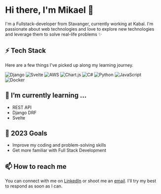 # Hi there, I'm Mikael 👋

I'm a Fullstack-developer from Stavanger, currently working at Kabal. I'm passionate about web technologies and love to explore new technologies and leverage them to solve real-life problems ✨

## ⚡ Tech Stack

Here are a few things I've picked up along my learning journey.

![Django](https://img.shields.io/badge/Django-%23092E20.svg?style=flat-square&logo=django&logoColor=white) ![Svelte](https://img.shields.io/badge/Svelte-%23f1413d.svg?style=flat-square&logo=svelte&logoColor=white) ![AWS](https://img.shields.io/badge/AWS-%23FF9900.svg?style=flat-square&logo=amazon-aws&logoColor=white) ![Chart.js](https://img.shields.io/badge/Chart.js-F5788D.svg?style=flat-square&logo=chart.js&logoColor=white) ![C#](https://img.shields.io/badge/C%23-%23239120.svg?style=flat-square&logo=c-sharp&logoColor=white) ![Python](https://img.shields.io/badge/Python-1f537e?style=flat-square&logo=python&logoColor=fff) ![JavaScript](https://img.shields.io/badge/Javascript-%23323330.svg?style=flat-square&logo=javascript&logoColor=%23F7DF1E)  ![Docker](https://img.shields.io/badge/Docker-%230db7ed.svg?style=flat-square&logo=Docker&logoColor=white) 

## 🌱 I’m currently learning ...

* REST API
* Django DRF
* Svelte

## 🎯 2023 Goals

* Improve my coding and problem-solving skills
* Get more familiar with Full Stack Development


## 📫 How to reach me

You can connect with me on [LinkedIn](https://www.linkedin.com/in/mikael-stave-7b8806214/) or shoot me an [email](mailto:mikael.stave@gmail.com). I'll try my best to respond as soon as I can.
